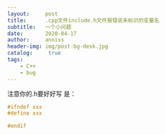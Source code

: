 ```yaml
---
layout:     post
title:      .cpp文件include.h文件报错说未标识的变量名
subtitle:   一个小问题
date:       2020-04-17
author:     anniss
header-img: img/post-bg-desk.jpg
catalog: 	 true
tags:
    - C++
    - bug
---
```


注意你的.h要好好写
是：

```c++
#ifndef xxx
#define xxx

#endif
```


